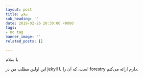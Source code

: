 ```yaml
---
layout: post
title: سلام
sub_heading: ''
date: 2019-02-26 20:30:00 +0000
tags:
- no tag
banner_image: ''
related_posts: []

---
```

با سلام

این اولین مطلب من در jekyll است. که آن را با forestry دارم ارائه می‌کنم.